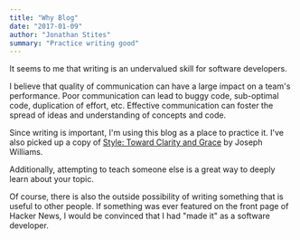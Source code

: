 ```yaml
---
title: "Why Blog"
date: "2017-01-09"
author: "Jonathan Stites"
summary: "Practice writing good"
---
```


It seems to me that writing is an undervalued skill for software developers.

I believe that quality of communication can have a large impact on a team's performance.
Poor communication can lead to buggy code, sub-optimal code, duplication of effort, etc.
Effective communication can foster the spread of ideas and understanding of concepts and
code.

Since writing is important, I'm using this blog as a place to practice it. I've also picked up
a copy of [Style: Toward Clarity and Grace](https://www.amazon.com/Style-Clarity-Chicago-Writing-Publishing/dp/0226899152/)
by Joseph Williams.

Additionally, attempting to teach someone else is a great way to deeply learn about your topic.

Of course, there is also the outside possibility of writing something that is useful to other
people. If something was ever featured on the front page of Hacker News, I would be convinced that I had "made it"
as a software developer.


